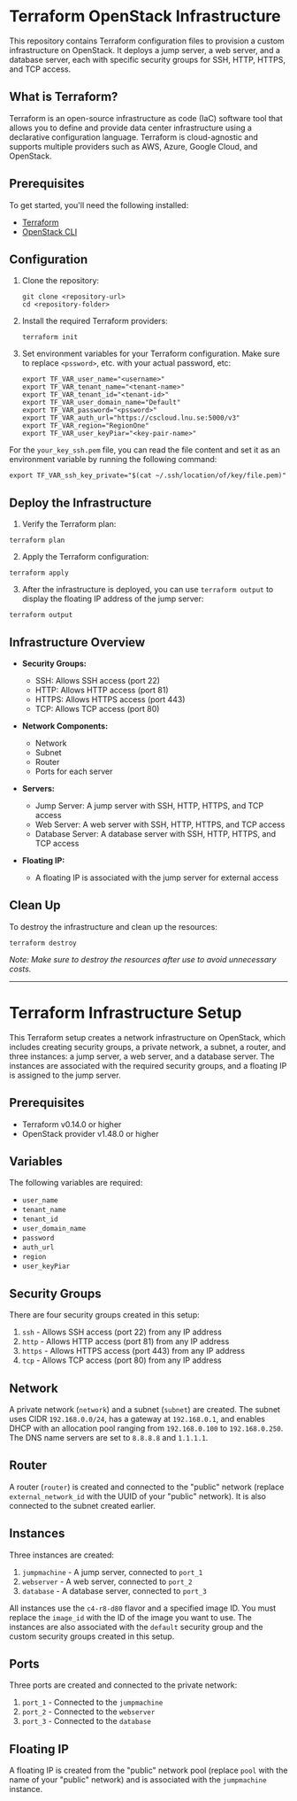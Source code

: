 # Terraform OpenStack Infrastructure

This repository contains Terraform configuration files to provision a custom infrastructure on OpenStack. It deploys a jump server, a web server, and a database server, each with specific security groups for SSH, HTTP, HTTPS, and TCP access.

## What is Terraform?

Terraform is an open-source infrastructure as code (IaC) software tool that allows you to define and provide data center infrastructure using a declarative configuration language. Terraform is cloud-agnostic and supports multiple providers such as AWS, Azure, Google Cloud, and OpenStack.

## Prerequisites

To get started, you'll need the following installed:

-   [Terraform](https://www.terraform.io/downloads.html)
-   [OpenStack CLI](https://docs.openstack.org/newton/user-guide/common/cli-install-openstack-command-line-clients.html)

## Configuration

1.  Clone the repository:
    
	```
	git clone <repository-url>
	cd <repository-folder>
	```
    
2.  Install the required Terraform providers:
    
	```
	terraform init
	```
    
3.  Set environment variables for your Terraform configuration. Make sure to replace `<pssword>`, etc. with your actual password, etc:

	```
	export TF_VAR_user_name="<username>"
	export TF_VAR_tenant_name="<tenant-name>"
	export TF_VAR_tenant_id="<tenant-id>"
	export TF_VAR_user_domain_name="Default"
	export TF_VAR_password="<pssword>"
	export TF_VAR_auth_url="https://cscloud.lnu.se:5000/v3"
	export TF_VAR_region="RegionOne"
	export TF_VAR_user_keyPiar="<key-pair-name>"
	```
    
For the `your_key_ssh.pem` file, you can read the file content and set it as an environment variable by running the following command:
    
```
export TF_VAR_ssh_key_private="$(cat ~/.ssh/location/of/key/file.pem)"
```

## Deploy the Infrastructure

1.  Verify the Terraform plan:
    
```
terraform plan
```
    
2.  Apply the Terraform configuration:
    
```
terraform apply
```
    
3.  After the infrastructure is deployed, you can use `terraform output` to display the floating IP address of the jump server:
    
```
terraform output
```

## Infrastructure Overview

-   **Security Groups:**
    
    -   SSH: Allows SSH access (port 22)
    -   HTTP: Allows HTTP access (port 81)
    -   HTTPS: Allows HTTPS access (port 443)
    -   TCP: Allows TCP access (port 80)
-   **Network Components:**
    
    -   Network
    -   Subnet
    -   Router
    -   Ports for each server
-   **Servers:**
    
    -   Jump Server: A jump server with SSH, HTTP, HTTPS, and TCP access
    -   Web Server: A web server with SSH, HTTP, HTTPS, and TCP access
    -   Database Server: A database server with SSH, HTTP, HTTPS, and TCP access
-   **Floating IP:**
    
    -   A floating IP is associated with the jump server for external access

## Clean Up

To destroy the infrastructure and clean up the resources:

```
terraform destroy
```

_Note: Make sure to destroy the resources after use to avoid unnecessary costs._

---
# Terraform Infrastructure Setup

This Terraform setup creates a network infrastructure on OpenStack, which includes creating security groups, a private network, a subnet, a router, and three instances: a jump server, a web server, and a database server. The instances are associated with the required security groups, and a floating IP is assigned to the jump server.

## Prerequisites

- Terraform v0.14.0 or higher
- OpenStack provider v1.48.0 or higher

## Variables

The following variables are required:

- `user_name`
- `tenant_name`
- `tenant_id`
- `user_domain_name`
- `password`
- `auth_url`
- `region`
- `user_keyPiar`

## Security Groups

There are four security groups created in this setup:

1. `ssh` - Allows SSH access (port 22) from any IP address
2. `http` - Allows HTTP access (port 81) from any IP address
3. `https` - Allows HTTPS access (port 443) from any IP address
4. `tcp` - Allows TCP access (port 80) from any IP address

## Network

A private network (`network`) and a subnet (`subnet`) are created. The subnet uses CIDR `192.168.0.0/24`, has a gateway at `192.168.0.1`, and enables DHCP with an allocation pool ranging from `192.168.0.100` to `192.168.0.250`. The DNS name servers are set to `8.8.8.8` and `1.1.1.1`.

## Router

A router (`router`) is created and connected to the "public" network (replace `external_network_id` with the UUID of your "public" network). It is also connected to the subnet created earlier.

## Instances

Three instances are created:

1. `jumpmachine` - A jump server, connected to `port_1`
2. `webserver` - A web server, connected to `port_2`
3. `database` - A database server, connected to `port_3`

All instances use the `c4-r8-d80` flavor and a specified image ID. You must replace the `image_id` with the ID of the image you want to use. The instances are also associated with the `default` security group and the custom security groups created in this setup.

## Ports

Three ports are created and connected to the private network:

1. `port_1` - Connected to the `jumpmachine`
2. `port_2` - Connected to the `webserver`
3. `port_3` - Connected to the `database`

## Floating IP

A floating IP is created from the "public" network pool (replace `pool` with the name of your "public" network) and is associated with the `jumpmachine` instance.